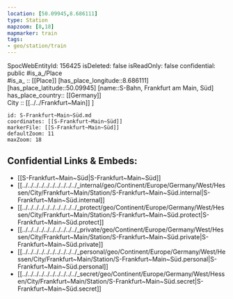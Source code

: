 ```yaml
---
location: [50.09945,8.686111] 
type: Station 
mapzoom: [8,18] 
mapmarker: train 
tags:
- geo/station/train
---
```

SpocWebEntityId: 156425
isDeleted: false
isReadOnly: false
confidential: public
#is_a_/Place  
#is_a_ :: [[Place]] 
[has_place_longitude::8.686111] 
[has_place_latitude::50.09945] 
[name::S-Bahn, Frankfurt am Main, Süd] 
has_place_country:: [[Germany]]  
City :: [[../../Frankfurt~Main]] ] 


```leaflet
id: S-Frankfurt~Main~Süd.md
coordinates: [[S-Frankfurt~Main~Süd]] 
markerFile: [[S-Frankfurt~Main~Süd]] 
defaultZoom: 11 
maxZoom: 18
```


## Confidential Links & Embeds: 
- [[S-Frankfurt~Main~Süd|S-Frankfurt~Main~Süd]] 
- [[../../../../../../../../../../_internal/geo/Continent/Europe/Germany/West/Hessen/City/Frankfurt~Main/Station/S-Frankfurt~Main~Süd.internal|S-Frankfurt~Main~Süd.internal]] 
- [[../../../../../../../../../../_protect/geo/Continent/Europe/Germany/West/Hessen/City/Frankfurt~Main/Station/S-Frankfurt~Main~Süd.protect|S-Frankfurt~Main~Süd.protect]] 
- [[../../../../../../../../../../_private/geo/Continent/Europe/Germany/West/Hessen/City/Frankfurt~Main/Station/S-Frankfurt~Main~Süd.private|S-Frankfurt~Main~Süd.private]] 
- [[../../../../../../../../../../_personal/geo/Continent/Europe/Germany/West/Hessen/City/Frankfurt~Main/Station/S-Frankfurt~Main~Süd.personal|S-Frankfurt~Main~Süd.personal]] 
- [[../../../../../../../../../../_secret/geo/Continent/Europe/Germany/West/Hessen/City/Frankfurt~Main/Station/S-Frankfurt~Main~Süd.secret|S-Frankfurt~Main~Süd.secret]] 
